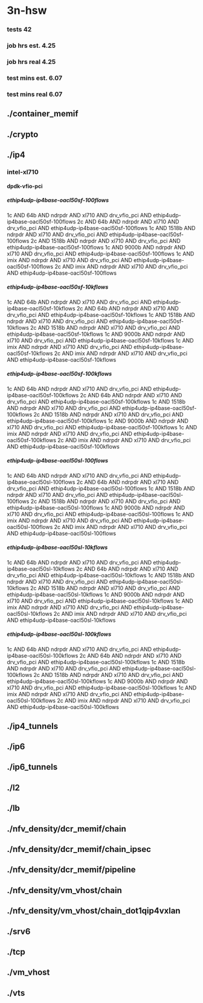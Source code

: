 # 3n-hsw
### tests 42
### job hrs est. 4.25
### job hrs real 4.25
### test mins est. 6.07
### test mins real 6.07
## ./container_memif
## ./crypto
## ./ip4
### intel-xl710
#### dpdk-vfio-pci
##### ethip4udp-ip4base-oacl50sf-100flows
1c AND 64b AND ndrpdr AND xl710 AND drv_vfio_pci AND ethip4udp-ip4base-oacl50sf-100flows
2c AND 64b AND ndrpdr AND xl710 AND drv_vfio_pci AND ethip4udp-ip4base-oacl50sf-100flows
1c AND 1518b AND ndrpdr AND xl710 AND drv_vfio_pci AND ethip4udp-ip4base-oacl50sf-100flows
2c AND 1518b AND ndrpdr AND xl710 AND drv_vfio_pci AND ethip4udp-ip4base-oacl50sf-100flows
1c AND 9000b AND ndrpdr AND xl710 AND drv_vfio_pci AND ethip4udp-ip4base-oacl50sf-100flows
1c AND imix AND ndrpdr AND xl710 AND drv_vfio_pci AND ethip4udp-ip4base-oacl50sf-100flows
2c AND imix AND ndrpdr AND xl710 AND drv_vfio_pci AND ethip4udp-ip4base-oacl50sf-100flows
##### ethip4udp-ip4base-oacl50sf-10kflows
1c AND 64b AND ndrpdr AND xl710 AND drv_vfio_pci AND ethip4udp-ip4base-oacl50sf-10kflows
2c AND 64b AND ndrpdr AND xl710 AND drv_vfio_pci AND ethip4udp-ip4base-oacl50sf-10kflows
1c AND 1518b AND ndrpdr AND xl710 AND drv_vfio_pci AND ethip4udp-ip4base-oacl50sf-10kflows
2c AND 1518b AND ndrpdr AND xl710 AND drv_vfio_pci AND ethip4udp-ip4base-oacl50sf-10kflows
1c AND 9000b AND ndrpdr AND xl710 AND drv_vfio_pci AND ethip4udp-ip4base-oacl50sf-10kflows
1c AND imix AND ndrpdr AND xl710 AND drv_vfio_pci AND ethip4udp-ip4base-oacl50sf-10kflows
2c AND imix AND ndrpdr AND xl710 AND drv_vfio_pci AND ethip4udp-ip4base-oacl50sf-10kflows
##### ethip4udp-ip4base-oacl50sf-100kflows
1c AND 64b AND ndrpdr AND xl710 AND drv_vfio_pci AND ethip4udp-ip4base-oacl50sf-100kflows
2c AND 64b AND ndrpdr AND xl710 AND drv_vfio_pci AND ethip4udp-ip4base-oacl50sf-100kflows
1c AND 1518b AND ndrpdr AND xl710 AND drv_vfio_pci AND ethip4udp-ip4base-oacl50sf-100kflows
2c AND 1518b AND ndrpdr AND xl710 AND drv_vfio_pci AND ethip4udp-ip4base-oacl50sf-100kflows
1c AND 9000b AND ndrpdr AND xl710 AND drv_vfio_pci AND ethip4udp-ip4base-oacl50sf-100kflows
1c AND imix AND ndrpdr AND xl710 AND drv_vfio_pci AND ethip4udp-ip4base-oacl50sf-100kflows
2c AND imix AND ndrpdr AND xl710 AND drv_vfio_pci AND ethip4udp-ip4base-oacl50sf-100kflows
##### ethip4udp-ip4base-oacl50sl-100flows
1c AND 64b AND ndrpdr AND xl710 AND drv_vfio_pci AND ethip4udp-ip4base-oacl50sl-100flows
2c AND 64b AND ndrpdr AND xl710 AND drv_vfio_pci AND ethip4udp-ip4base-oacl50sl-100flows
1c AND 1518b AND ndrpdr AND xl710 AND drv_vfio_pci AND ethip4udp-ip4base-oacl50sl-100flows
2c AND 1518b AND ndrpdr AND xl710 AND drv_vfio_pci AND ethip4udp-ip4base-oacl50sl-100flows
1c AND 9000b AND ndrpdr AND xl710 AND drv_vfio_pci AND ethip4udp-ip4base-oacl50sl-100flows
1c AND imix AND ndrpdr AND xl710 AND drv_vfio_pci AND ethip4udp-ip4base-oacl50sl-100flows
2c AND imix AND ndrpdr AND xl710 AND drv_vfio_pci AND ethip4udp-ip4base-oacl50sl-100flows
##### ethip4udp-ip4base-oacl50sl-10kflows
1c AND 64b AND ndrpdr AND xl710 AND drv_vfio_pci AND ethip4udp-ip4base-oacl50sl-10kflows
2c AND 64b AND ndrpdr AND xl710 AND drv_vfio_pci AND ethip4udp-ip4base-oacl50sl-10kflows
1c AND 1518b AND ndrpdr AND xl710 AND drv_vfio_pci AND ethip4udp-ip4base-oacl50sl-10kflows
2c AND 1518b AND ndrpdr AND xl710 AND drv_vfio_pci AND ethip4udp-ip4base-oacl50sl-10kflows
1c AND 9000b AND ndrpdr AND xl710 AND drv_vfio_pci AND ethip4udp-ip4base-oacl50sl-10kflows
1c AND imix AND ndrpdr AND xl710 AND drv_vfio_pci AND ethip4udp-ip4base-oacl50sl-10kflows
2c AND imix AND ndrpdr AND xl710 AND drv_vfio_pci AND ethip4udp-ip4base-oacl50sl-10kflows
##### ethip4udp-ip4base-oacl50sl-100kflows
1c AND 64b AND ndrpdr AND xl710 AND drv_vfio_pci AND ethip4udp-ip4base-oacl50sl-100kflows
2c AND 64b AND ndrpdr AND xl710 AND drv_vfio_pci AND ethip4udp-ip4base-oacl50sl-100kflows
1c AND 1518b AND ndrpdr AND xl710 AND drv_vfio_pci AND ethip4udp-ip4base-oacl50sl-100kflows
2c AND 1518b AND ndrpdr AND xl710 AND drv_vfio_pci AND ethip4udp-ip4base-oacl50sl-100kflows
1c AND 9000b AND ndrpdr AND xl710 AND drv_vfio_pci AND ethip4udp-ip4base-oacl50sl-100kflows
1c AND imix AND ndrpdr AND xl710 AND drv_vfio_pci AND ethip4udp-ip4base-oacl50sl-100kflows
2c AND imix AND ndrpdr AND xl710 AND drv_vfio_pci AND ethip4udp-ip4base-oacl50sl-100kflows
## ./ip4_tunnels
## ./ip6
## ./ip6_tunnels
## ./l2
## ./lb
## ./nfv_density/dcr_memif/chain
## ./nfv_density/dcr_memif/chain_ipsec
## ./nfv_density/dcr_memif/pipeline
## ./nfv_density/vm_vhost/chain
## ./nfv_density/vm_vhost/chain_dot1qip4vxlan
## ./srv6
## ./tcp
## ./vm_vhost
## ./vts
